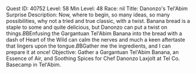Quest ID: 40752
Level: 58
Min Level: 48
Race: nil
Title: Danonzo's Tel'Abim Surprise
Description: Now, where to begin, so many ideas, so many possibilities, why not a tried and true classic, with a twist. Banana bread is a staple to some and quite delicious, but Danonzo can put a twist on things.$B$BEnfusing the Gargantuan Tel'Abim Banana into the bread with a dash of Heart of the Wild can calm the nerves and much a keen aftertaste that lingers upon the tongue.$B$BGather me the ingredients, and I can prepare it at once!
Objective: Gather a Gargantuan Tel'Abim Banana, an Essence of Air, and Soothing Spices for Chef Danonzo Laxjolt at Tel Co. Basecamp in Tel'Abim.
